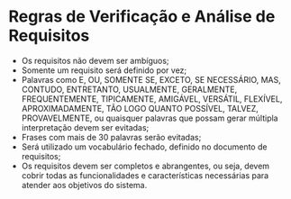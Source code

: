 # Regras de Verificação e Análise de Requisitos

- Os requisitos não devem ser ambíguos;
- Somente um requisito será definido por vez;
- Palavras como E, OU, SOMENTE SE, EXCETO, SE NECESSÁRIO, MAS, CONTUDO, ENTRETANTO, USUALMENTE, GERALMENTE, FREQUENTEMENTE, TIPICAMENTE, AMIGÁVEL, VERSÁTIL, FLEXÍVEL, APROXIMADAMENTE, TÃO LOGO QUANTO POSSÍVEL, TALVEZ, PROVAVELMENTE, ou quaisquer palavras que possam gerar múltipla interpretação devem ser evitadas;
- Frases com mais de 30 palavras serão evitadas;
- Será utilizado um vocabulário fechado, definido no documento de requisitos;
- Os requisitos devem ser completos e abrangentes, ou seja, devem cobrir todas as funcionalidades e características necessárias para atender aos objetivos do sistema.
